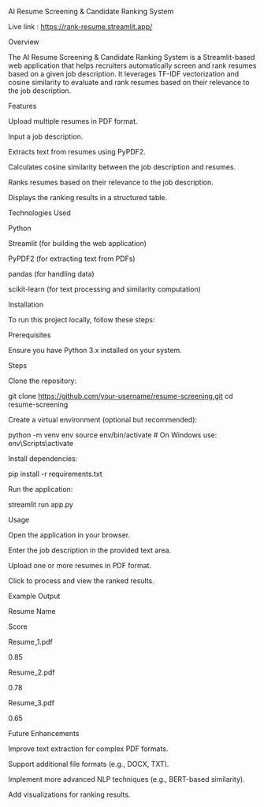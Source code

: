 AI Resume Screening & Candidate Ranking System

Live link : https://rank-resume.streamlit.app/

Overview

The AI Resume Screening & Candidate Ranking System is a Streamlit-based web application that helps recruiters automatically screen and rank resumes based on a given job description. It leverages TF-IDF vectorization and cosine similarity to evaluate and rank resumes based on their relevance to the job description.

Features

Upload multiple resumes in PDF format.

Input a job description.

Extracts text from resumes using PyPDF2.

Calculates cosine similarity between the job description and resumes.

Ranks resumes based on their relevance to the job description.

Displays the ranking results in a structured table.

Technologies Used

Python

Streamlit (for building the web application)

PyPDF2 (for extracting text from PDFs)

pandas (for handling data)

scikit-learn (for text processing and similarity computation)

Installation

To run this project locally, follow these steps:

Prerequisites

Ensure you have Python 3.x installed on your system.

Steps

Clone the repository:

git clone https://github.com/your-username/resume-screening.git
cd resume-screening

Create a virtual environment (optional but recommended):

python -m venv env
source env/bin/activate  # On Windows use: env\Scripts\activate

Install dependencies:

pip install -r requirements.txt

Run the application:

streamlit run app.py

Usage

Open the application in your browser.

Enter the job description in the provided text area.

Upload one or more resumes in PDF format.

Click to process and view the ranked results.

Example Output

Resume Name

Score

Resume_1.pdf

0.85

Resume_2.pdf

0.78

Resume_3.pdf

0.65

Future Enhancements

Improve text extraction for complex PDF formats.

Support additional file formats (e.g., DOCX, TXT).

Implement more advanced NLP techniques (e.g., BERT-based similarity).

Add visualizations for ranking results.
